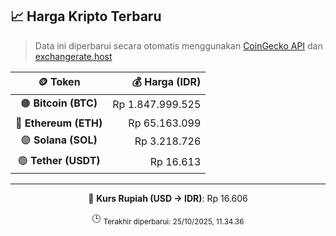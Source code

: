 

<!-- HARGA_KRIPTO -->
## 📈 Harga Kripto Terbaru

> Data ini diperbarui secara otomatis menggunakan [CoinGecko API](https://www.coingecko.com/) dan [exchangerate.host](https://exchangerate.host/)

<div align="center">

| 🪙 Token | 💰 Harga (IDR) |
|:------:|---------------:|
| 🟠 **Bitcoin (BTC)**   | Rp 1.847.999.525 |
| 🔵 **Ethereum (ETH)**  | Rp 65.163.099 |
| 🟣 **Solana (SOL)**    | Rp 3.218.726 |
| 🟢 **Tether (USDT)**   | Rp 16.613 |

---

💱 **Kurs Rupiah (USD → IDR)**: Rp 16.606

🕒 <sub>Terakhir diperbarui: 25/10/2025, 11.34.36</sub>

</div>
<!-- /HARGA_KRIPTO -->